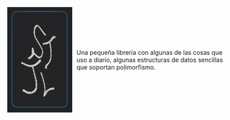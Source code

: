 <div style="display: flex; align-items: center;">
    <img src="img/stjlib.png" style="width: 150px; margin-right: 10px;">
    <p>Una pequeña libreria con algunas de las cosas que uso a diario, algunas estructuras de datos sencillas que soportan polimorfismo.</p>
</div>
